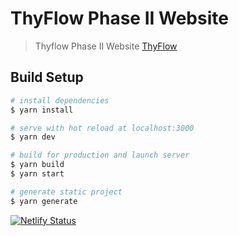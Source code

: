 # ThyFlow Phase II Website

> Thyflow Phase II Website [ThyFlow](https://thyflow.com)

## Build Setup

``` bash
# install dependencies
$ yarn install

# serve with hot reload at localhost:3000
$ yarn dev

# build for production and launch server
$ yarn build
$ yarn start

# generate static project
$ yarn generate
```

[![Netlify Status](https://api.netlify.com/api/v1/badges/885b3468-b323-4323-92a3-dba61c02f70f/deploy-status)](https://app.netlify.com/sites/admiring-beaver-84e8ee/deploys)
